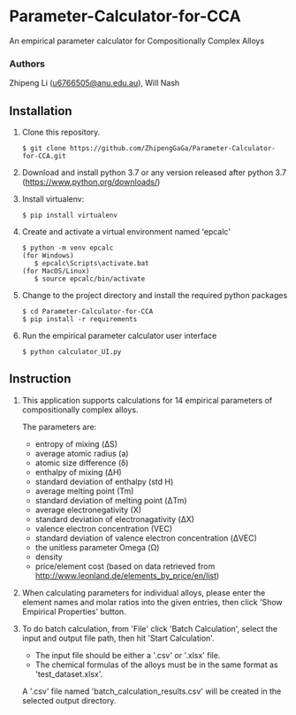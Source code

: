# Parameter-Calculator-for-CCA
An empirical parameter calculator for Compositionally Complex Alloys

### Authors
Zhipeng Li (u6766505@anu.edu.au), Will Nash

## Installation
1. Clone this repository. 
   ```
   $ git clone https://github.com/ZhipengGaGa/Parameter-Calculator-for-CCA.git
   ```
2. Download and install python 3.7 or any version released after python 3.7 (https://www.python.org/downloads/)

3. Install virtualenv:
   ```
   $ pip install virtualenv
   ```
4. Create and activate a virtual environment named 'epcalc'
   ```
   $ python -m venv epcalc
   (for Windows)
      $ epcalc\Scripts\activate.bat
   (for MacOS/Linux)
      $ source epcalc/bin/activate
   ```
5. Change to the project directory and install the required python packages  
   ```
   $ cd Parameter-Calculator-for-CCA
   $ pip install -r requirements
   ```
6. Run the empirical parameter calculator user interface  
   ```
   $ python calculator_UI.py
   ```
   
## Instruction
1. This application supports calculations for 14 empirical parameters of compositionally complex alloys. 

   The parameters are: 
   * entropy of mixing (ΔS)
   * average atomic radius (a)
   * atomic size difference (δ)
   * enthalpy of mixing (ΔH)
   * standard deviation of enthalpy (std H)
   * average melting point (Tm)
   * standard deviation of melting point (ΔTm)
   * average electronegativity (X)
   * standard deviation of electronagativity (ΔX)
   * valence electron concentration (VEC)
   * standard deviation of valence electron concentration (ΔVEC)
   * the unitless parameter Omega (Ω)
   * density
   * price/element cost (based on data retrieved from http://www.leonland.de/elements_by_price/en/list)
   
2. When calculating parameters for individual alloys, please enter the element names and molar ratios into the given entries, then click 'Show Empirical Properties' button. 

3. To do batch calculation, from 'File' click 'Batch Calculation', select the input and output file path, then hit 'Start Calculation'.
   * The input file should be either a '.csv' or '.xlsx' file. 
   * The chemical formulas of the alloys must be in the same format as 'test_dataset.xlsx'.
   
   A '.csv' file named 'batch_calculation_results.csv' will be created in the selected output directory. 
   
  
